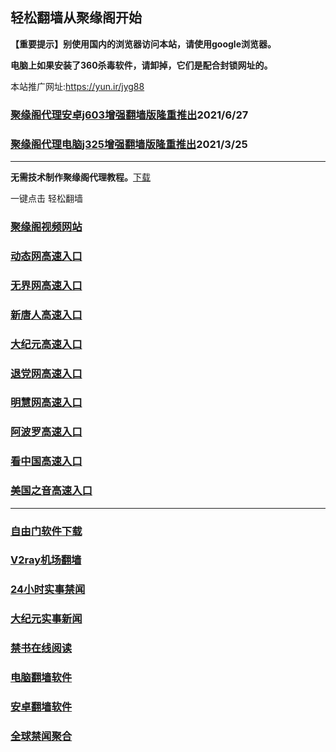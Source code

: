 ## 轻松翻墙从聚缘阁开始

**【重要提示】别使用国内的浏览器访问本站，请使用google浏览器。**

**电脑上如果安装了360杀毒软件，请卸掉，它们是配合封锁网址的。**

本站推广网址:https://yun.ir/jyg88

### [聚缘阁代理安卓j603增强翻墙版隆重推出](https://gitlab.com/juyuange/2/-/raw/master/j603.apk)2021/6/27

### [聚缘阁代理电脑j325增强翻墙版隆重推出](https://gitlab.com/juyuange/2/-/raw/master/j325dn.rar)2021/3/25

***



**无需技术制作聚缘阁代理教程。**[下载](https://gitlab.com/j25414/jyg/-/raw/master/jygdl.rar)

一键点击 轻松翻墙




### [聚缘阁视频网站](https://v4.getop.gq/)

### [动态网高速入口](https://88v.frtty.tk/jjcbc/u45565p)

### [无界网高速入口](https://88v.frtty.tk/yybbb/r12a)

### [新唐人高速入口](https://88v.frtty.tk/ccmmm/r5r)

### [大纪元高速入口](https://88v.frtty.tk/ymmm/b7c)

### [退党网高速入口](https://88v.frtty.tk/ffwww/b8c)

### [明慧网高速入口](https://88v.frtty.tk/cgggff/n3c)

### [阿波罗高速入口](https://88v.frtty.tk/ccceee/c13a)

### [看中国高速入口](https://88v.frtty.tk/nnnqqq/c11n)

### [美国之音高速入口](https://88v.frtty.tk/ccmml/t18m)


***






### [自由门软件下载](https://git.io/skyfree)

### [V2ray机场翻墙](https://github.com/bannedbook/fanqiang/wiki/V2ray%E6%9C%BA%E5%9C%BA)

### [24小时实事禁闻](https://github.com/fyvn2199/djy/blob/master/gb/n24hr.md?dfh#1)

### [大纪元实事新闻](https://github.com/fyvn2199/djy/blob/master/gb/nsc413.md?dfh#1)

### [禁书在线阅读](https://github.com/txyzum203/djy/blob/master/gb/9p.md?flntdtv#1)

### [电脑翻墙软件](https://github.com/Alvin9999/new-pac/wiki)

### [安卓翻墙软件](https://git.io/afq)

### [全球禁闻聚合](https://github.com/gfw-breaker/banned-news1/blob/master/README.md)












